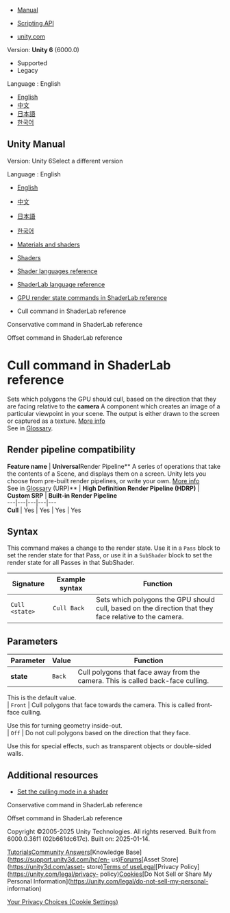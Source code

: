 [](https://docs.unity3d.com)

  * [Manual](../Manual/index.html)
  * [Scripting API](../ScriptReference/index.html)

  * [unity.com](https://unity.com/)

Version: **Unity 6** (6000.0)

  * Supported
  * Legacy

Language : English

  * [English](/Manual/SL-Cull.html)
  * [中文](/cn/current/Manual/SL-Cull.html)
  * [日本語](/ja/current/Manual/SL-Cull.html)
  * [한국어](/kr/current/Manual/SL-Cull.html)

[](https://docs.unity3d.com)

## Unity Manual

Version: Unity 6Select a different version

Language : English

  * [English](/Manual/SL-Cull.html)
  * [中文](/cn/current/Manual/SL-Cull.html)
  * [日本語](/ja/current/Manual/SL-Cull.html)
  * [한국어](/kr/current/Manual/SL-Cull.html)

  * [Materials and shaders](materials-and-shaders.html)
  * [Shaders](Shaders.html)
  * [Shader languages reference](shaders-reference.html)
  * [ShaderLab language reference](SL-Reference.html)
  * [GPU render state commands in ShaderLab reference](SL-Commands.html)
  * Cull command in ShaderLab reference

[](SL-Conservative.html)

Conservative command in ShaderLab reference

[](SL-Offset.html)

Offset command in ShaderLab reference

# Cull command in ShaderLab reference

Sets which polygons the GPU should cull, based on the direction that they are
facing relative to the **camera** A component which creates an image of a
particular viewpoint in your scene. The output is either drawn to the screen
or captured as a texture. [More info](CamerasOverview.html)  
See in [Glossary](Glossary.html#Camera).

## Render pipeline compatibility

**Feature name** | **Universal**Render Pipeline** A series of operations that take the contents of a Scene, and displays them on a screen. Unity lets you choose from pre-built render pipelines, or write your own. [More info](render-pipelines.html)  
See in [Glossary](Glossary.html#Renderpipeline) (URP)** | **High Definition Render Pipeline (HDRP)** | **Custom SRP** | **Built-in Render Pipeline**  
---|---|---|---|---  
**Cull** | Yes | Yes | Yes | Yes  
  
## Syntax

This command makes a change to the render state. Use it in a `Pass` block to
set the render state for that Pass, or use it in a `SubShader` block to set
the render state for all Passes in that SubShader.

**Signature** | **Example syntax** | **Function**  
---|---|---  
`Cull <state>` | `Cull Back` | Sets which polygons the GPU should cull, based on the direction that they face relative to the camera.  
  
## Parameters

**Parameter** | **Value** | **Function**  
---|---|---  
**state** | `Back` | Cull polygons that face away from the camera. This is called back-face culling.  
  
This is the default value.  
| `Front` | Cull polygons that face towards the camera. This is called front-face culling.  
  
Use this for turning geometry inside-out.  
| `Off` | Do not cull polygons based on the direction that they face.  
  
Use this for special effects, such as transparent objects or double-sided
walls.  
  
## Additional resources

  * [Set the culling mode in a shader](set-culling-mode.html)

[](SL-Conservative.html)

Conservative command in ShaderLab reference

[](SL-Offset.html)

Offset command in ShaderLab reference

Copyright ©2005-2025 Unity Technologies. All rights reserved. Built from
6000.0.36f1 (02b661dc617c). Built on: 2025-01-14.

[Tutorials](https://learn.unity.com/)[Community
Answers](https://answers.unity3d.com)[Knowledge
Base](https://support.unity3d.com/hc/en-
us)[Forums](https://forum.unity3d.com)[Asset Store](https://unity3d.com/asset-
store)[Terms of
use](https://docs.unity3d.com/Manual/TermsOfUse.html)[Legal](https://unity.com/legal)[Privacy
Policy](https://unity.com/legal/privacy-
policy)[Cookies](https://unity.com/legal/cookie-policy)[Do Not Sell or Share
My Personal Information](https://unity.com/legal/do-not-sell-my-personal-
information)

[Your Privacy Choices (Cookie Settings)](javascript:void\(0\);)

